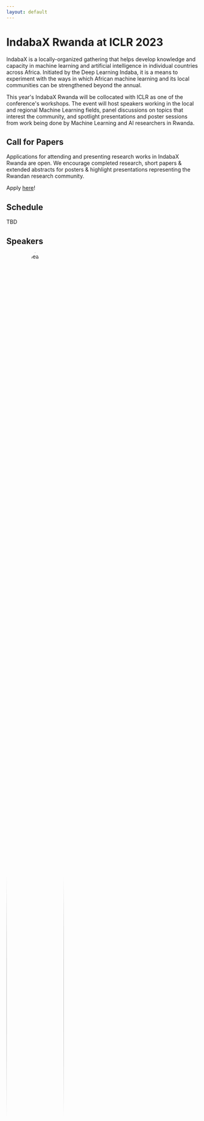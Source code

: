 ```yaml
---
layout: default
---
```

# IndabaX Rwanda at ICLR 2023

 IndabaX is a locally-organized gathering that helps develop knowledge and capacity in machine learning and artificial intelligence in individual countries across Africa. Initiated by the Deep Learning Indaba, it is a means to experiment with the ways in which African machine learning and its local communities can be strengthened beyond the annual. 

 This year's IndabaX Rwanda will be collocated with ICLR as one of the conference's workshops. The event will host speakers working in the local and regional Machine Learning fields, panel discussions on topics that interest the community, and spotlight presentations and poster sessions from work being done by Machine Learning and AI researchers in Rwanda.


## Call for Papers

Applications for attending and presenting research works in IndabaX Rwanda are open. We encourage completed research, short papers & extended abstracts for posters & highlight presentations representing the Rwandan research community.

Apply [here](https://docs.google.com/forms/d/e/1FAIpQLSemBiT28abBTC9H_8Q_YoQzesZtMbrUcaZYAaPudiZHd21hew/viewform)!

## Schedule
TBD

## Speakers
<style>
.speaker-container {
  display: flex;
  flex-wrap: wrap;
  justify-content: space-between;
}

.speaker {
  width: 30%;
  margin-bottom: 20px;
  text-align: center;
}

.speaker img {
  width: 100%;
  border-radius: 50%;
  margin-bottom: 10px;
}

</style>

<div class="speakers-container">
  <div class="speaker">
    <img src="https://dummyimage.com/300x300/000/fff" alt="Speaker 1">
    <h3>Speaker 1</h3>
  </div>
  
  <div class="speaker">
    <img src="https://dummyimage.com/300x300/000/fff" alt="Speaker 2">
    <h3>Speaker 2</h3>
  </div>
  
  <div class="speaker">
    <img src="https://dummyimage.com/300x300/000/fff" alt="Speaker 3">
    <h3>Speaker 3</h3>
  </div>
</div>

<div class="speakers-container">
  <div class="speaker">
    <img src="https://dummyimage.com/300x300/000/fff" alt="Speaker 4">
    <h3>Speaker 4</h3>
  </div>
  
  <div class="speaker">
    <img src="https://dummyimage.com/300x300/000/fff" alt="Speaker 5">
    <h3>Speaker 5</h3>
  </div>
  
  <div class="speaker">
    <img src="https://dummyimage.com/300x300/000/fff" alt="Speaker 6">
    <h3>Speaker 6</h3>
  </div>
</div>

<div class="speakers-container">
  <div class="speaker">
    <img src="https://dummyimage.com/300x300/000/fff" alt="Speaker 7">
    <h3>Speaker 7</h3>
  </div>
  
  <div class="speaker">
    <img src="https://dummyimage.com/300x300/000/fff" alt="Speaker 8">
    <h3>Speaker 8</h3>
  </div>
  
  <div class="speaker">
    <img src="https://dummyimage.com/300x300/000/fff" alt="Speaker 9">
    <h3>Speaker 9</h3>
  </div>
</div>

## Organizers 
TBD
## Sponsors
TBD
      
## Contact

For questions or information about IndabaX Rwanda, contact us through [Twitter](https://twitter.com/IndabaXRwanda).
